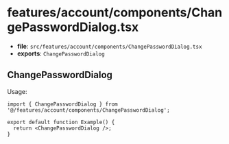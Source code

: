 # features/account/components/ChangePasswordDialog.tsx

- **file**: `src/features/account/components/ChangePasswordDialog.tsx`
- **exports**: `ChangePasswordDialog`

## ChangePasswordDialog
Usage:

```tsx
import { ChangePasswordDialog } from '@/features/account/components/ChangePasswordDialog';

export default function Example() {
  return <ChangePasswordDialog />;
}
```
